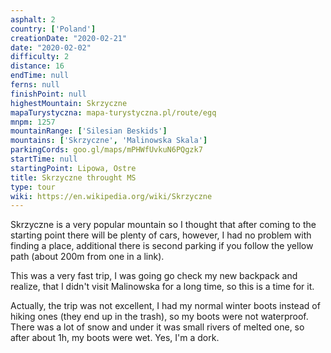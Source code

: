 ```yaml
---
asphalt: 2
country: ['Poland']
creationDate: "2020-02-21"
date: "2020-02-02"
difficulty: 2
distance: 16
endTime: null
ferns: null
finishPoint: null
highestMountain: Skrzyczne
mapaTurystyczna: mapa-turystyczna.pl/route/egq
mnpm: 1257
mountainRange: ['Silesian Beskids']
mountains: ['Skrzyczne', 'Malinowska Skala']
parkingCords: goo.gl/maps/mPHWfUvkuN6PQgzk7
startTime: null
startingPoint: Lipowa, Ostre
title: Skrzyczne throught MS
type: tour
wiki: https://en.wikipedia.org/wiki/Skrzyczne
---
```


Skrzyczne is a very popular mountain so I thought that after coming to the starting point there will be plenty of cars, however, I had no problem with finding a place, additional there is second parking if you follow the yellow path (about 200m from one in a link).

This was a very fast trip, I was going go check my new backpack and realize, that I didn't visit Malinowska for a long time, so this is a time for it.

Actually, the trip was not excellent, I had my normal winter boots instead of hiking ones (they end up in the trash), so my boots were not waterproof. There was a lot of snow and under it was small rivers of melted one, so after about 1h, my boots were wet. Yes, I'm a dork.
